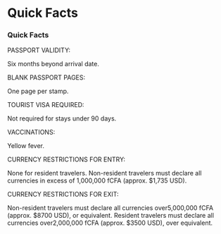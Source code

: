 # Quick Facts

### Quick Facts

PASSPORT VALIDITY:

Six months beyond arrival date.

BLANK PASSPORT PAGES:

One page per stamp.

TOURIST VISA REQUIRED:

Not required for stays under 90 days.

VACCINATIONS:

Yellow fever.

CURRENCY RESTRICTIONS FOR ENTRY:

None for resident travelers. Non-resident travelers must declare all currencies in excess of 1,000,000 fCFA (approx. $1,735 USD).

CURRENCY RESTRICTIONS FOR EXIT:

Non-resident travelers must declare all currencies over5,000,000 fCFA (approx. $8700 USD), or equivalent. Resident travelers must declare all currencies over2,000,000 fCFA (approx. $3500 USD), over equivalent.